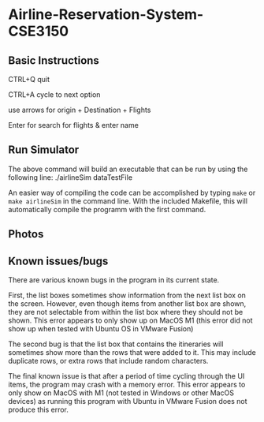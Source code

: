 # Airline-Reservation-System-CSE3150

## Basic Instructions
CTRL+Q quit

CTRL+A cycle to next option

use arrows for origin + Destination + Flights

Enter for search for flights & enter name

## Run Simulator

The above command will build an executable that can be run by using the following line: ./airlineSim dataTestFile

An easier way of compiling the code can be accomplished by typing `make` or `make airlineSim` in the command line. With the included Makefile, this will automatically compile the programm with the first command.


## Photos


## Known issues/bugs

There are various known bugs in the program in its current state. 

First, the list boxes sometimes show information from the next list box on the screen. However, even though items from another list box are shown, they are not selectable from within the list box where they should not be shown.
    This error appears to only show up on MacOS M1 (this error did not show up when tested with Ubuntu OS in VMware Fusion)

The second bug is that the list box that contains the itineraries will sometimes show more than the rows that were added to it. This may include duplicate rows, or extra rows that include random characters.

The final known issue is that after a period of time cycling through the UI items, the program may crash with a memory error. This error appears to only show on MacOS with M1 (not tested in Windows or other MacOS devices) as running this program with Ubuntu in VMware Fusion does not produce this error.